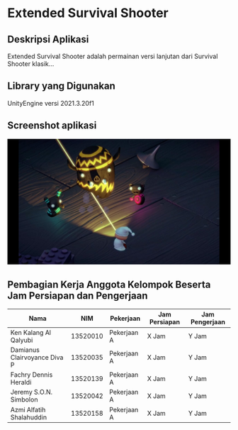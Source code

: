 # Extended Survival Shooter

## Deskripsi Aplikasi

Extended Survival Shooter adalah permainan versi lanjutan dari Survival Shooter klasik...

## Library yang Digunakan

UnityEngine versi 2021.3.20f1

## Screenshot aplikasi

![ss](/Screenshot/img_1.jpg)

## Pembagian Kerja Anggota Kelompok Beserta Jam Persiapan dan Pengerjaan

| Nama                         | NIM      | Pekerjaan   | Jam Persiapan | Jam Pengerjaan |
| ---------------------------- | -------- | ----------- | ------------- | -------------- |
| Ken Kalang Al Qalyubi        | 13520010 | Pekerjaan A | X Jam         | Y Jam          |
| Damianus Clairvoyance Diva P | 13520035 | Pekerjaan A | X Jam         | Y Jam          |
| Fachry Dennis Heraldi        | 13520139 | Pekerjaan A | X Jam         | Y Jam          |
| Jeremy S.O.N. Simbolon       | 13520042 | Pekerjaan A | X Jam         | Y Jam          |
| Azmi Alfatih Shalahuddin     | 13520158 | Pekerjaan A | X Jam         | Y Jam          |

